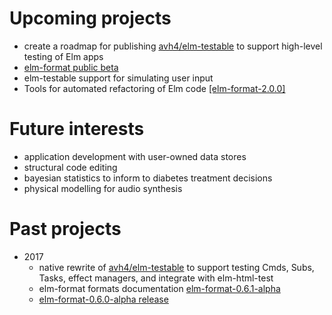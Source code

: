 # Upcoming projects

- create a roadmap for publishing [avh4/elm-testable](https://github.com/avh4/elm-testable) to support high-level testing of Elm apps
- [elm-format public beta](https://github.com/avh4/elm-format/milestone/20)
- elm-testable support for simulating user input
- Tools for automated refactoring of Elm code [[elm-format-2.0.0]](https://github.com/avh4/elm-format/milestone/3)


# Future interests

- application development with user-owned data stores
- structural code editing
- bayesian statistics to inform to diabetes treatment decisions
- physical modelling for audio synthesis


# Past projects

- 2017
  - native rewrite of [avh4/elm-testable](https://github.com/avh4/elm-testable) to support testing Cmds, Subs, Tasks, effect managers, and integrate with elm-html-test
  - elm-format formats documentation [elm-format-0.6.1-alpha](https://github.com/avh4/elm-format/releases/tag/0.6.1-alpha)
  - [elm-format-0.6.0-alpha release](https://github.com/avh4/elm-format/releases/tag/0.6.0-alpha)
